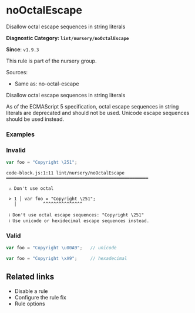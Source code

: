 # noOctalEscape
Disallow octal escape sequences in string literals

**Diagnostic Category: `lint/nursery/noOctalEscape`**

**Since**: `v1.9.3`

This rule is part of the nursery group.

Sources: 
- Same as: no-octal-escape

Disallow octal escape sequences in string literals

As of the ECMAScript 5 specification, octal escape sequences in string literals are deprecated and should not be used.
Unicode escape sequences should be used instead.

### Examples

### Invalid

```js
var foo = "Copyright \251";
```

```text
code-block.js:1:11 lint/nursery/noOctalEscape ━━━━━━━━━━━━━━━━━━━━━━━━━━━━━━━━━━━━━━━━━━━━━━━━━━━━━━
 
 ⚠ Don't use octal
 
 > 1 │ var foo = "Copyright \251";
   │          ^^^^^^^^^^^^^^^
 
 ℹ Don't use octal escape sequences: "Copyright \251"
 ℹ Use unicode or hexidecimal escape sequences instead.
```

### Valid

```js
var foo = "Copyright \u00A9";   // unicode

var foo = "Copyright \xA9";     // hexadecimal
```

## Related links

- Disable a rule
- Configure the rule fix
- Rule options